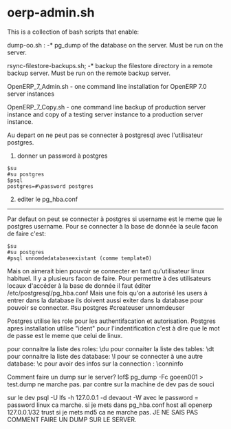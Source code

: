 oerp-admin.sh
=============

 This is a collection of bash scripts that enable:
 
 dump-oo.sh : -* pg_dump of the database on the server. Must be run on the server.
 
 rsync-filestore-backups.sh; -* backup the filestore directory in a remote backup server. 
 Must be run on the remote backup server.
 
 OpenERP_7_Admin.sh - one command line installation for OpenERP 7.0 server instances
 
 OpenERP_7_Copy.sh - one command line backup of production server instance and copy 
 of a testing server instance to a production server instance.
 
Au depart on ne peut pas se connecter à postgresql avec l'utilisateur postgres.

1. donner un password à postgres
```
$su
#su postgres
$psql
postgres=#\password postgres
```
2. editer le pg_hba.conf

------

Par defaut on peut se connecter à postgres si username est le meme que le postgres username.
Pour se connecter à la base de donnée la seule facon de faire c'est:
```
$su
#su postgres
#psql unnomdedatabaseexistant (comme template0)
```
Mais on aimerait bien pouvoir se connecter en tant qu'utilisateur linux habituel. Il y a plusieurs facon de faire. 
Pour permettre à des utilisateurs locaux d'accéder à la base de donnée il faut éditer /etc/postgresql/pg_hba.conf
Mais une fois qu'on a autorisé les users à entrer dans la database ils doivent aussi exiter dans la database pour pouvoir se connecter.
#su postgres
#createuser unnomdeuser

Postgres utilise les role pour les authentifacation et autorisation. Postgres apres installation utilise "ident" pour
l'indentification c'est à dire que le mot de passe est le meme que celui de linux.

pour connaitre la liste des roles: \du
pour connaiter la liste des tables: \dt
pour connaitre la liste des database: \l
pour se connecter à une autre database: \c 
pour avoir des infos sur la connection : \conninfo


Comment faire un dump sur le server?
lof$ pg_dump -Fc goeen001 > test.dump ne marche pas.
par contre sur la machine de dev pas de souci

sur le dev psql -U lfs -h 127.0.0.1 -d devaout -W avec le password = password linux ca marche.
si je mets dans pg_hba.conf
host    all             openerp             127.0.0.1/32            trust
si je mets md5 ca ne marche pas.
JE NE SAIS PAS COMMENT FAIRE UN DUMP SUR LE SERVER.